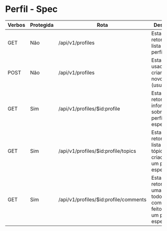 # Perfil - Spec

| Verbos | Protegida | Rota                                          | Descrição                                                                             |
| ------ | --------- | --------------------------------------------- | ------------------------------------------------------------------------------------- |
| GET    | Não       | /api/v1/profiles                              | Esta rota retorna uma lista de perfis.                                                |
| POST   | Não       | /api/v1/profiles                              | Esta rota é usada para criar um novo perfil (usuário).                                |
| GET    | Sim       | /api/v1/profiles/$id:profile                  | Esta rota retorna informações sobre um perfil específico.                             |
| GET    | Sim       | /api/v1/profiles/$id:profile/topics           | Esta rota retorna uma lista de tópicos criados por um perfil específico.              |
| GET    | Sim       | /api/v1/profiles/$id:profile/comments         | Esta rota retornar uma lista de todos os comentários feitos por um perfil específico. |
